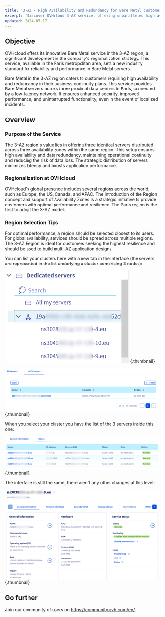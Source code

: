 ```yaml
---
title: '3-AZ - High Availability and Redundancy for Bare Metal customers'
excerpt: 'Discover OVHcloud 3-AZ service, offering unparalleled high availability and redundancy across three data centers'
updated: 2024-05-17
---
```


## Objective

OVHcloud offers its innovative Bare Metal service in the 3-AZ region, a significant development in the company's regionalization strategy. This service, available in the Paris metropolitan area, sets a new industry standard for reliability and performance in Bare Metal servers.

Bare Metal in the 3-AZ region caters to customers requiring high availability and redundancy in their business continuity plans. This service provides Bare Metal servers across three proximal data centers in Paris, connected by a low-latency network. It ensures enhanced security, improved performance, and uninterrupted functionality, even in the event of localized incidents.

## Overview

### Purpose of the Service

The 3-AZ region's value lies in offering three identical servers distributed across three availability zones within the same region. This setup ensures high availability and data redundancy, maintaining operational continuity and reducing the risk of data loss. The strategic distribution of servers minimizes latency and boosts application performance.

### Regionalization at OVHcloud

OVHcloud's global presence includes several regions across the world, such as Europe, the US, Canada, and APAC. The introduction of the Region concept and support of Availability Zones is a strategic initiative to provide customers with optimal performance and resilience. The Paris region is the first to adopt the 3-AZ model.

### Region Selection Tips

For optimal performance, a region should be selected closest to its users. For global availability, services should be spread across multiple regions. The 3-AZ Region is ideal for customers seeking the highest resilience and should be used to build multi-AZ application designs.

You can list your clusters here with a new tab in the interface (the servers are represented in the list underlying a cluster comprising 3 nodes):

![left_menu](images/01-20240513-blur.png){.thumbnail}

![list_clusters](images/02-20240513-blur.png){.thumbnail}

When you select your cluster you have the list of the 3 servers inside this one:

![list_servers](images/03-20240513-blur.png){.thumbnail}

The interface is still the same, there aren't any other changes at this level:

![detail_server](images/04-20240513-blur.png){.thumbnail}

## Go further

Join our community of users on <https://community.ovh.com/en/>.
